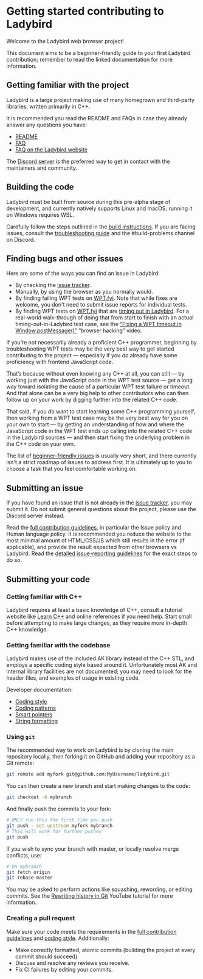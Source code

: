 # Getting started contributing to Ladybird
Welcome to the Ladybird web browser project!

This document aims to be a beginner-friendly guide to your first Ladybird contribution; remember to read the linked documentation for more information.

## Getting familiar with the project
Ladybird is a large project making use of many homegrown and third-party libraries, written primarily in C++.

It is recommended you read the README and FAQs in case they already answer any questions you have:

* [README](/README.md)
* [FAQ](FAQ.md)
* [FAQ on the Ladybird website](https://ladybird.org/#faq)

The [Discord server](https://discord.gg/nvfjVJ4Svh) is the preferred way to get in contact with the maintainers and community.

## Building the code
Ladybird must be built from source during this pre-alpha stage of development, and currently natively supports Linux and macOS; running it on Windows requires WSL.

Carefully follow the steps outlined in the [build instructions](BuildInstructionsLadybird.md). If you are facing issues, consult the [troubleshooting guide](Troubleshooting.md) and the #build-problems channel on Discord.

## Finding bugs and other issues
Here are some of the ways you can find an issue in Ladybird:

* By checking the [issue tracker](https://github.com/LadybirdBrowser/ladybird/issues).
* Manually, by using the browser as you normally would.
* By finding failing WPT tests on [WPT.fyi](https://wpt.fyi/results/?label=master&product=ladybird). Note that while fixes are welcome, you don't need to submit issue reports for individual tests.
* By finding WPT tests on [WPT.fyi](https://wpt.fyi/results/?label=master&product=ladybird) that are [timing out in Ladybird](https://wpt.fyi/results/?product=ladybird&q=status%3Atimeout). For a real-world walk-through of doing that from start to finish with an actual timing-out-in-Ladybird test case, see the [“Fixing a WPT timeout in Window.postMessage()”](https://www.youtube.com/watch?v=X4S9afzRTXs) “browser hacking” video.

If you’re not necessarily already a proficient C++ programmer, beginning by troubleshooting WPT tests may be the very best way to get started contributing to the project — especially if you _do_ already have some proficiency with frontend JavaScript code.

That’s because without even knowing any C++ at all, you can still — by working just with the JavaScript code in the WPT test source — get a long way toward isolating the cause of a particular WPT test failure or timeout. And that alone can be a very big help to other contributors who can then follow up on your work by digging further into the related C++ code.

That said, if you _do_ want to start learning some C++ programming yourself, then working from a WPT test case may be the very best way for you on your own to start — by getting an understanding of how and where the JavaScript code in the WPT test ends up calling into the related C++ code in the Ladybird sources — and then start fixing the underlying problem in the C++ code on your own.

The list of [beginner-friendly issues](https://github.com/LadybirdBrowser/ladybird/issues?q=is%3Aopen+is%3Aissue+label%3A%22good+first+issue%22) is usually very short, and there currently isn't a strict roadmap of issues to address first. It is ultimately up to you to choose a task that you feel comfortable working on.

## Submitting an issue
If you have found an issue that is not already in the [issue tracker](https://github.com/LadybirdBrowser/ladybird/issues), you may submit it. Do not submit general questions about the project, please use the Discord server instead.

Read the [full contribution guidelines](/CONTRIBUTING.md), in particular the Issue policy and Human language policy. It is recommended you reduce the website to the most minimal amount of HTML/CSS/JS which still results in the error (if applicable), and provide the result expected from other browsers vs Ladybird. Read the [detailed issue-reporting guidelines](/ISSUES.md) for the exact steps to do so.

## Submitting your code
### Getting familiar with C++
Ladybird requires at least a basic knowledge of C++, consult a tutorial website like [Learn C++](https://www.learncpp.com/) and online references if you need help. Start small before attempting to make large changes, as they require more in-depth C++ knowledge.

### Getting familiar with the codebase
Ladybird makes use of the included AK library instead of the C++ STL, and employs a specific coding style based around it. Unfortunately most AK and internal library facilities are not documented; you may need to look for the header files, and examples of usage in existing code.

Developer documentation:

* [Coding style](CodingStyle.md)
* [Coding patterns](Patterns.md)
* [Smart pointers](SmartPointers.md)
* [String formatting](StringFormatting.md)

### Using `git`
The recommended way to work on Ladybird is by cloning the main repository locally, then forking it on GitHub and adding your repository as a Git remote:
```sh
git remote add myfork git@github.com:MyUsername/ladybird.git
```

You can then create a new branch and start making changes to the code:
```sh
git checkout -b mybranch
```

And finally push the commits to your fork:
```sh
# ONLY run this the first time you push
git push --set-upstream myfork mybranch
# This will work for further pushes
git push
```

If you wish to sync your branch with master, or locally resolve merge conflicts, use:
```sh
# On mybranch
git fetch origin
git rebase master
```

You may be asked to perform actions like squashing, rewording, or editing commits. See the [Rewriting history in Git](https://www.youtube.com/watch?v=ElRzTuYln0M) YouTube tutorial for more information.

### Creating a pull request
Make sure your code meets the requirements in the [full contribution guidelines](/CONTRIBUTING.md) and [coding style](CodingStyle.md). Additionally:

* Make correctly formatted, atomic commits (building the project at every commit should succeed).
* Discuss and resolve any reviews you receive.
* Fix CI failures by editing your commits.
